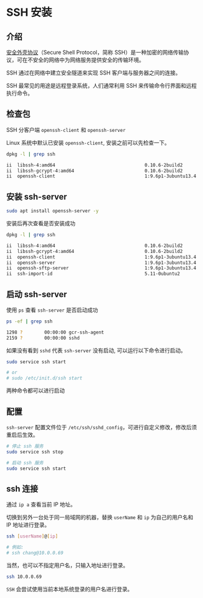 # SSH 安装

## 介绍

[安全外壳协议](https://zh.wikipedia.org/zh-hans/Secure_Shell)（Secure Shell Protocol，简称 SSH）是一种加密的网络传输协议，可在不安全的网络中为网络服务提供安全的传输环境。

SSH 通过在网络中建立安全隧道来实现 SSH 客户端与服务器之间的连接。

SSH 最常见的用途是远程登录系统，人们通常利用 SSH 来传输命令行界面和远程执行命令。

## 检查包

SSH 分客户端 `openssh-client` 和 `openssh-server`

Linux 系统中默认已安装 `openssh-client`, 安装之前可以先检查一下。

```sh
dpkg -l | grep ssh
```

```sh {3}
ii  libssh-4:amd64                                 0.10.6-2build2                           amd64        tiny C SSH library (OpenSSL flavor)
ii  libssh-gcrypt-4:amd64                          0.10.6-2build2                           amd64        tiny C SSH library (gcrypt flavor)
ii  openssh-client                                 1:9.6p1-3ubuntu13.4                      amd64        secure shell (SSH) client, for secure access to remote machines
```

## 安装 ssh-server

```sh
sudo apt install openssh-server -y
```

安装后再次查看是否安装成功

```sh
dpkg -l | grep ssh
```

```sh {3,4}
ii  libssh-4:amd64                                 0.10.6-2build2                           amd64        tiny C SSH library (OpenSSL flavor)
ii  libssh-gcrypt-4:amd64                          0.10.6-2build2                           amd64        tiny C SSH library (gcrypt flavor)
ii  openssh-client                                 1:9.6p1-3ubuntu13.4                      amd64        secure shell (SSH) client, for secure access to remote machines
ii  openssh-server                                 1:9.6p1-3ubuntu13.4                      amd64        secure shell (SSH) server, for secure access from remote machines
ii  openssh-sftp-server                            1:9.6p1-3ubuntu13.4                      amd64        secure shell (SSH) sftp server module, for SFTP access from remote machines
ii  ssh-import-id                                  5.11-0ubuntu2                            all          securely retrieve an SSH public key and install it locally
```

## 启动 ssh-server

使用 `ps` 查看 `ssh-server` 是否启动成功

```sh
ps -ef | grep ssh
```

```sh {2}
1298 ?        00:00:00 gcr-ssh-agent
2159 ?        00:00:00 sshd
```

如果没有看到 `sshd` 代表 `ssh-server` 没有启动, 可以运行以下命令进行启动。

```sh
sudo service ssh start

# or
# sudo /etc/init.d/ssh start
```

两种命令都可以进行启动

## 配置

`ssh-server` 配置文件位于 `/etc/ssh/sshd_config`，可进行自定义修改，修改后须重启后生效。

```sh
# 停止 ssh 服务
sudo service ssh stop

# 启动 ssh 服务
sudo service ssh start
```

## ssh 连接

通过 `ip a` 查看当前 IP 地址。

切换到另外一台处于同一局域网的机器，替换 `userName` 和 `ip` 为自己的用户名和 IP 地址进行登录。

```sh
ssh [userName]@[ip]

# 例如:
# ssh chang@10.0.0.69
```

当然，也可以不指定用户名，只输入地址进行登录。

```sh
ssh 10.0.0.69
```

`SSH` 会尝试使用当前本地系统登录的用户名进行登录。
